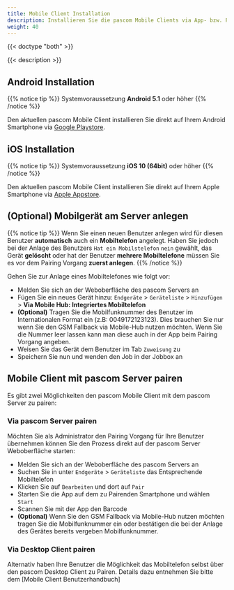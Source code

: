 ```yaml
---
title: Mobile Client Installation
description: Installieren Sie die pascom Mobile Clients via App- bzw. Playstore und pairen ihn via Bardcode mit dem pascom Server
weight: 40
---
```


{{< doctype "both" >}}

{{< description >}}

## Android Installation

{{% notice tip %}}
Systemvoraussetzung **Android 5.1** oder höher
{{% /notice %}}

Den aktuellen pascom Mobile Client installieren Sie direkt auf Ihrem Android Smartphone via [Google Playstore](https://www.pascom.net/playstore).

## iOS Installation

{{% notice tip %}}
Systemvoraussetzung **iOS 10 (64bit)** oder höher
{{% /notice %}}

Den aktuellen pascom Mobile Client installieren Sie direkt auf Ihrem Apple Smartphone via [Apple Appstore](https://www.pascom.net/appstore).

## (Optional) Mobilgerät am Server anlegen

{{% notice tip %}}
Wenn Sie einen neuen Benutzer anlegen wird für diesen Benutzer **automatisch** auch ein **Mobiltelefon** angelegt. Haben Sie jedoch bei der Anlage des Benutzers `Hat ein Mobilstelefon` `nein` gewählt, das Gerät **gelöscht** oder hat der Benutzer **mehrere Mobiltelefone** müssen Sie es vor dem Pairing Vorgang **zuerst anlegen**.
{{% /notice %}}

Gehen Sie zur Anlage eines Mobiltelefones wie folgt vor:

 * Melden Sie sich an der Weboberfläche des pascom Servers an
 * Fügen Sie ein neues Gerät hinzu: `Endgeräte` > `Geräteliste` > `Hinzufügen` > **Via Mobile Hub: Integriertes Mobiltelefon**
 * **(Optional)** Tragen Sie die Mobilfunknummer des Benutzer im Internationalen Format ein (z.B: 0049172123123). Dies brauchen Sie nur wenn Sie den GSM Fallback via Mobile-Hub nutzen möchten. Wenn Sie die Nummer leer lassen kann man diese auch in der App beim Pairing Vorgang angeben.
 * Weisen Sie das Gerät dem Benutzer im Tab `Zuweisung` zu
 * Speichern Sie nun und wenden den Job in der Jobbox an

## Mobile Client mit pascom Server pairen

Es gibt zwei Möglichkeiten den pascom Mobile Client mit dem pascom Server zu pairen:

### Via pascom Server pairen

Möchten Sie als Administrator den Pairing Vorgang für Ihre Benutzer übernehmen können Sie den Prozess direkt auf der pascom Server Weboberfläche starten:

 * Melden Sie sich an der Weboberfläche des pascom Servers an
 * Suchen Sie in unter `Endgeräte` > `Geräteliste` das Entsprechende Mobiltelefon
 * Klicken Sie auf `Bearbeiten` und dort auf `Pair`
 * Starten Sie die App auf dem zu Pairenden Smartphone und wählen `Start`
 * Scannen Sie mit der App den Barcode
 * **(Optional)** Wenn Sie den GSM Fallback via Mobile-Hub nutzen möchten tragen Sie die Mobilfunknummer ein oder bestätigen die bei der Anlage des Gerätes bereits vergeben Mobilfunknummer.


### Via Desktop Client pairen

Alternativ haben Ihre Benutzer die Möglichkeit das Mobiltelefon selbst über den pascom Desktop Client zu Pairen. Details dazu entnehmen Sie bitte dem [Mobile Client Benutzerhandbuch]

